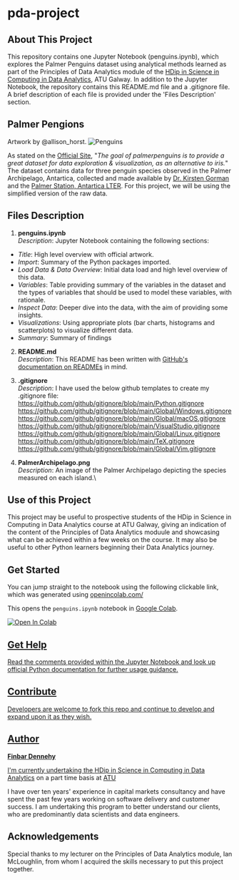 # pda-project

## About This Project

This repository contains one Jupyter Notebook (penguins.ipynb), which explores the Palmer Penguins dataset using analytical methods learned as part of the Principles of Data Analytics module of the [HDip in Science in Computing in Data Analytics](https://www.gmit.ie/higher-diploma-in-science-in-computing-in-data-analytics), ATU Galway. In addition to the Jupyter Notebook, the repository contains this README.md file and a .gitignore file. A brief description of each file is provided under the 'Files Description' section.

## Palmer Pengions

Artwork by @allison_horst.
![Penguins](https://allisonhorst.github.io/palmerpenguins/reference/figures/lter_penguins.png)

As stated on the [Official Site](https://allisonhorst.github.io/palmerpenguins/), "_The goal of palmerpenguins is to provide a great dataset for data exploration & visualization, as an alternative to iris._" The dataset contains data for three penguin species observed in the Palmer Archipelago, Antartica, collected and made available by [Dr. Kirsten Gorman](https://www.uaf.edu/cfos/people/faculty/detail/kristen-gorman.php) and the [Palmer Station, Antartica LTER](https://pallter.marine.rutgers.edu/). For this project, we will be using the simplified version of the raw data.

## Files Description

1. **penguins.ipynb**\
_Description_: Jupyter Notebook containing the following sections:
- _Title_: High level overview with official artwork.
- _Import_: Summary of the Python packages imported.
- _Load Data & Data Overview_: Initial data load and high level overview of this data.
- _Variables_: Table providing summary of the variables in the dataset and the types of variables that should be used to model these variables, with rationale.
- _Inspect Data_: Deeper dive into the data, with the aim of providing some insights.
- _Visualizations_: Using appropriate plots (bar charts, histograms and scatterplots) to visualize different data.
- _Summary_: Summary of findings

2. **README.md**\
_Description_: This README has been written with [GitHub's documentation on READMEs](https://docs.github.com/en/repositories/managing-your-repositorys-settings-and-features/customizing-your-repository/about-readmes) in mind.

3. **.gitignore**\
_Description_: I have used the below github templates to create my .gitignore file:\
    https://github.com/github/gitignore/blob/main/Python.gitignore \
    https://github.com/github/gitignore/blob/main/Global/Windows.gitignore \
    https://github.com/github/gitignore/blob/main/Global/macOS.gitignore \
    https://github.com/github/gitignore/blob/main/VisualStudio.gitignore \
    https://github.com/github/gitignore/blob/main/Global/Linux.gitignore \
    https://github.com/github/gitignore/blob/main/TeX.gitignore \
    https://github.com/github/gitignore/blob/main/Global/Vim.gitignore

4. **PalmerArchipelago.png**\
_Description_: An image of the Palmer Archipelago depicting the species measured on each island.\


## Use of this Project

This project may be useful to prospective students of the HDip in Science in Computing in Data Analytics course at ATU Galway, giving an indication of the content of the Principles of Data Analytics moduule and showcasing what can be achieved within a few weeks on the course. It may also be useful to other Python learners beginning their Data Analytics journey.

## Get Started 

You can jump straight to the notebook using the following clickable link, which was generated using [openincolab.com/](https://openincolab.com/)

This opens the `penguins.ipynb` notebook in [Google Colab](https://colab.research.google.com/).

<a target="_blank" href="https://colab.research.google.com/github/fdennehy/pda-project/blob/main/penguins.ipynb">
  <img src="https://colab.research.google.com/assets/colab-badge.svg" alt="Open In Colab"/>

## Get Help

Read the comments provided within the Jupyter Notebook and look up official Python documentation for further usage guidance.

## Contribute

Developers are welcome to fork this repo and continue to develop and expand upon it as they wish.

## Author

**Finbar Dennehy**

I'm currently undertaking the [HDip in Science in Computing in Data Analytics](https://www.gmit.ie/higher-diploma-in-science-in-computing-in-data-analytics) on a part time basis at [ATU](https://www.atu.ie/)

I have over ten years' experience in capital markets consultancy and have spent the past few years working on software delivery and customer success. I am undertaking this program to better understand our clients, who are predominantly data scientists and data engineers.

## Acknowledgements

Special thanks to my lecturer on the Principles of Data Analytics module, Ian McLoughlin, from whom I acquired the skills necessary to put this project together.